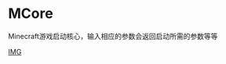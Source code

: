 MCore
=====

Minecraft游戏启动核心，输入相应的参数会返回启动所需的参数等等

[IMG](http://s29.postimg.org/mll8ytojp/Deepin_Screenshot20140621160133.png)
